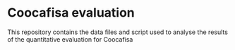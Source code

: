# Coocafisa evaluation
This repository contains the data files and script used to analyse the results of the quantitative evaluation for Coocafisa